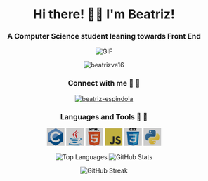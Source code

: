 <h1 align="center">Hi there! 🌸✨ I'm Beatriz!</h1>
<h3 align="center">A Computer Science student leaning towards Front End</h3>

<p align="center">
  <img src="https://i.pinimg.com/originals/00/8a/02/008a02e89562569705c2b30d465e1ba1.gif" alt="GIF" width="400">
</p>

<p align="center">
  <img src="https://komarev.com/ghpvc/?username=beatrizve16&label=Profile%20views&color=0e75b6&style=flat" alt="beatrizve16" />
</p>

<h3 align="center">Connect with me 💌 🎀 </h3>
<p align="center">
  <a href="https://www.linkedin.com/in/beatriz-espindola-73b06b240?utm_source=share&utm_campaign=share_via&utm_content=profile&utm_medium=ios_app" target="_blank">
    <img src="https://raw.githubusercontent.com/rahuldkjain/github-profile-readme-generator/master/src/images/icons/Social/linked-in-alt.svg" alt="beatriz-espindola" height="30" width="40" />
  </a>
</p>

<h3 align="center">Languages and Tools 💫 🍓 </h3>
<p align="center">
  <img src="https://raw.githubusercontent.com/devicons/devicon/master/icons/c/c-original.svg" alt="c" width="40" height="40" style="filter: brightness(0.8)"/>
  <img src="https://raw.githubusercontent.com/devicons/devicon/master/icons/java/java-original.svg" alt="java" width="40" height="40" style="filter: brightness(0.8)"/>
  <img src="https://raw.githubusercontent.com/devicons/devicon/master/icons/html5/html5-original-wordmark.svg" alt="html5" width="40" height="40" style="filter: brightness(0.8)"/>
  <img src="https://raw.githubusercontent.com/devicons/devicon/master/icons/javascript/javascript-original.svg" alt="javascript" width="40" height="40" style="filter: brightness(0.8)"/>
  <img src="https://raw.githubusercontent.com/devicons/devicon/master/icons/css3/css3-original-wordmark.svg" alt="css" width="40" height="40" style="filter: brightness(0.8)"/>
  <img src="https://raw.githubusercontent.com/devicons/devicon/master/icons/python/python-original.svg" alt="python" width="40" height="40" style="filter: brightness(0.8)"/>
</p>

<p align="center">
  <img src="https://github-readme-stats.vercel.app/api/top-langs/?username=beatrizve16&layout=compact&title_color=ff75a2&text_color=7257f3&bg_color=f2f0fd" alt="Top Languages" width="48%" />
  <img src="https://github-readme-stats.vercel.app/api?username=beatrizve16&show_icons=true&title_color=ff75a2&icon_color=ff75a2&text_color=7257f3&bg_color=f2f0fd" alt="GitHub Stats" width="48%" />
</p>

<p align="center">
  <img src="https://github-readme-streak-stats.herokuapp.com/?user=beatrizve16&theme=dark" alt="GitHub Streak" />
</p>

